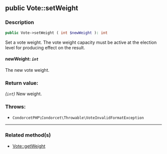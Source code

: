 ## public Vote::setWeight

### Description    

```php
public Vote->setWeight ( int $newWeight ): int
```

Set a vote weight. The vote weight capacity must be active at the election level for producing effect on the result.
    

#### **newWeight:** *```int```*   
The new vote weight.    


### Return value:   

*(```int```)* New weight.



### Throws:   

* ```CondorcetPHP\Condorcet\Throwable\VoteInvalidFormatException```

---------------------------------------

### Related method(s)      

* [Vote::getWeight](/Docs/ApiReferences/Vote%20Class/public%20Vote--getWeight.md)    
